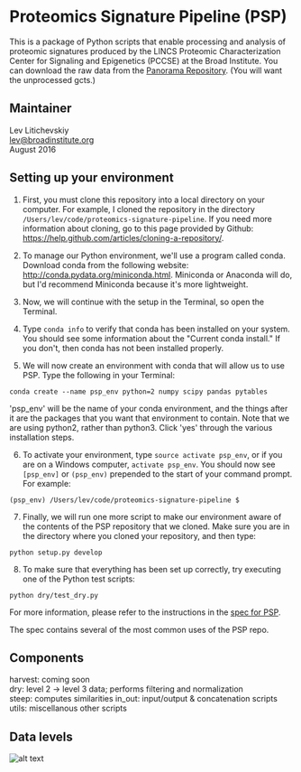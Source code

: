 Proteomics Signature Pipeline (PSP)
=========

This is a package of Python scripts that enable processing and analysis of proteomic
signatures produced by the LINCS Proteomic Characterization Center
for Signaling and Epigenetics (PCCSE) at the Broad Institute. You
can download the raw data from the [Panorama Repository](https://panoramaweb.org/labkey/project/LINCS/begin.view? "Panorama Repository"). (You will want the unprocessed gcts.)  

Maintainer
----------
Lev Litichevskiy  
lev@broadinstitute.org  
August 2016

Setting up your environment
---------------------------
  1. First, you must clone this repository into a local directory on your computer. For example, I cloned the repository in the directory `/Users/lev/code/proteomics-signature-pipeline`. If you need more information about cloning, go to this page provided by Github: https://help.github.com/articles/cloning-a-repository/.

  2. To manage our Python environment, we'll use a program called conda. Download conda from the following website: http://conda.pydata.org/miniconda.html. Miniconda or Anaconda will do, but I'd recommend Miniconda because it's more lightweight.

  3. Now, we will continue with the setup in the Terminal, so open the Terminal.

  4. Type `conda info` to verify that conda has been installed on your system. You should see some information about the "Current conda install." If you don't, then conda has not been installed properly.

  5. We will now create an environment with conda that will allow us to use PSP. Type the following in your Terminal:

  ```
  conda create --name psp_env python=2 numpy scipy pandas pytables
  ```
  
  'psp_env' will be the name of your conda environment, and the things after it are the packages that you want that environment
  to contain. Note that we are using python2, rather than python3. Click 'yes' through the various installation steps.

  6. To activate your environment, type `source activate psp_env`, or if you are on a Windows computer, `activate psp_env`. You should
now see `[psp_env]` or `(psp_env)` prepended to the start of your command prompt. For example:

  ```
  (psp_env) /Users/lev/code/proteomics-signature-pipeline $
  ```

  7. Finally, we will run one more script to make our environment aware of the contents of the PSP repository that we cloned. Make sure you are in the directory where you cloned your repository, and then type:

  ```
  python setup.py develop
  ```

  8. To make sure that everything has been set up correctly, try executing one of the Python test scripts:

  ```
  python dry/test_dry.py
  ```

For more information, please refer to the instructions in the [spec for PSP](https://docs.google.com/a/broadinstitute.com/document/d/1A6-q4ss4JuP-pDkBKMpnCvA2C4KT6JaSxlv6eX2fnx4/edit?usp=sharing "Spec for PSP").  

The spec contains several of the most common uses of the PSP repo.

Components
----------
harvest: coming soon  
dry: level 2 -> level 3 data; performs filtering and normalization  
steep: computes similarities
in_out: input/output & concatenation scripts  
utils: miscellanous other scripts  

Data levels
-----------
![alt text][logo]

[logo]: https://github.com/cmap/proteomics-signature-pipeline/blob/1907ca5661ae617e03678e2e800f06b5503b4b29/2016-07-29_proteomics_data_levels.png "Proteomics Data Levels"
